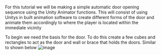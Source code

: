 For this tutorial we will be making a simple automatic door opening sequence using the Unity Animator functions. This will consist of using Unitys in built animation software to create different forms of the door and animate them accordingly to where the player is located within the immediate vicinity

To begin we need the basis for the door. To do this create a few cubes and rectangles to act as the door and wall or brace that holds the doors. Similar to shown below 
![image](https://github.com/user-attachments/assets/9b2e8000-36cb-4d84-9da8-aafcbb7dd822)
